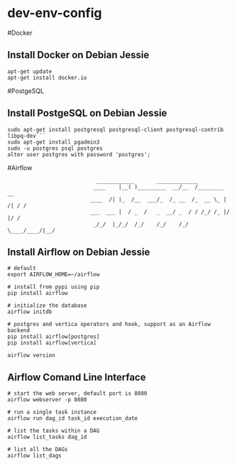 # dev-env-config

#Docker
## Install Docker on Debian Jessie  
```
apt-get update  
apt-get install docker.io
```
#PostgeSQL
## Install PostgeSQL on Debian Jessie
```
sudo apt-get install postgresql postgresql-client postgresql-contrib libpq-dev```
sudo apt-get install pgadmin3
sudo -u postgres psql postgres
alter user postgres with password 'postgres';
```

#Airflow
```
                            ____________       _____________
                           ____    |__( )_________  __/__  /________      __
                          ____  /| |_  /__  ___/_  /_ __  /_  __ \_ | /| / /
                          ___  ___ |  / _  /   _  __/ _  / / /_/ /_ |/ |/ /
                           _/_/  |_/_/  /_/    /_/    /_/  \____/____/|__/

```
## Install Airflow on Debian Jessie 
```
# default
export AIRFLOW_HOME=~/airflow

# install from pypi using pip
pip install airflow

# initialize the database
airflow initdb

# postgres and vertica operators and hook, support as an Airflow backend
pip install airflow[postgres]
pip install airflow[vertica]

airflow version
```

## Airflow Comand Line Interface 
```
# start the web server, default port is 8080
airflow webserver -p 8080

# run a single task instance
airflow run dag_id task_id execution_date

# list the tasks within a DAG
airflow list_tasks dag_id

# list all the DAGs
airflow list_dags
```
